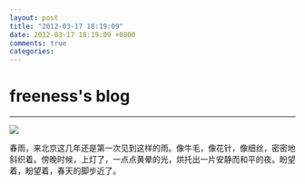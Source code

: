 ```yaml
---
layout: post
title: "2012-03-17 18:19:09"
date: 2012-03-17 18:19:09 +0800
comments: true
categories: 
---
```


# freeness's blog

----------

![](http://okqmqrbgo.bkt.clouddn.com/201203171819091.jpg)

>
春雨，来北京这几年还是第一次见到这样的雨。像牛毛，像花针，像细丝，密密地斜织着。傍晚时候，上灯了，一点点黄晕的光，烘托出一片安静而和平的夜。盼望着，盼望着，春天的脚步近了。